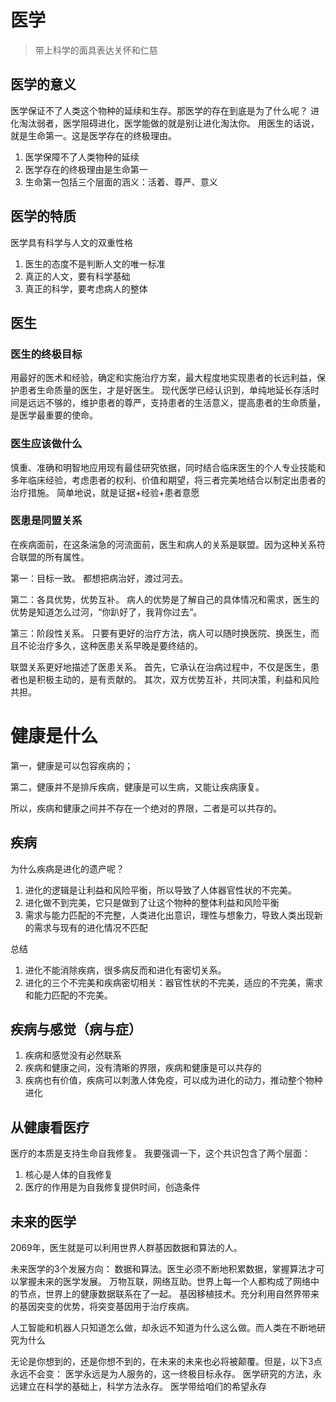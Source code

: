 # 医学

> 带上科学的面具表达关怀和仁慈



## 医学的意义

医学保证不了人类这个物种的延续和生存。那医学的存在到底是为了什么呢？ 进化淘汰弱者，医学阻碍进化，医学能做的就是别让进化淘汰你。 用医生的话说，就是生命第一。这是医学存在的终极理由。	

1. 医学保障不了人类物种的延续
2. 医学存在的终极理由是生命第一
3. 生命第一包括三个层面的涵义：活着、尊严、意义

## 医学的特质

医学具有科学与人文的双重性格

1. 医生的态度不是判断人文的唯一标准
2. 真正的人文，要有科学基础
3.  真正的科学，要考虑病人的整体

## 医生

### 医生的终极目标

用最好的医术和经验，确定和实施治疗方案，最大程度地实现患者的长远利益，保护患者生命质量的医生，才是好医生。 现代医学已经认识到，单纯地延长存活时间是远远不够的，维护患者的尊严，支持患者的生活意义，提高患者的生命质量，是医学最重要的使命。

### 医生应该做什么

慎重、准确和明智地应用现有最佳研究依据，同时结合临床医生的个人专业技能和多年临床经验，考虑患者的权利、价值和期望，将三者完美地结合以制定出患者的治疗措施。 简单地说，就是证据+经验+患者意愿

### 医患是同盟关系

在疾病面前，在这条湍急的河流面前，医生和病人的关系是联盟。因为这种关系符合联盟的所有属性。 

第一：目标一致。 都想把病治好，渡过河去。 

第二：各具优势，优势互补。 病人的优势是了解自己的具体情况和需求，医生的优势是知道怎么过河，“你趴好了，我背你过去”。 

第三：阶段性关系。 只要有更好的治疗方法，病人可以随时换医院、换医生，而且不论治疗多久，这种医患关系早晚是要终结的。 

联盟关系更好地描述了医患关系。 首先，它承认在治病过程中，不仅是医生，患者也是积极主动的，是有贡献的。 其次，双方优势互补，共同决策，利益和风险共担。

# 健康是什么

第一，健康是可以包容疾病的； 

第二，健康并不是排斥疾病，健康是可以生病，又能让疾病康复。 

所以，疾病和健康之间并不存在一个绝对的界限，二者是可以共存的。

## 疾病

为什么疾病是进化的遗产呢？ 

1. 进化的逻辑是让利益和风险平衡，所以导致了人体器官性状的不完美。 
2. 进化做不到完美，它只是做到了让这个物种的整体利益和风险平衡
3. 需求与能力匹配的不完整，人类进化出意识，理性与想象力，导致人类出现新的需求与现有的进化情况不匹配

总结

1. 进化不能消除疾病，很多病反而和进化有密切关系。 
2. 进化的三个不完美和疾病密切相关：器官性状的不完美，适应的不完美，需求和能力匹配的不完美。

## 疾病与感觉（病与症）

1. 疾病和感觉没有必然联系 
2. 疾病和健康之间，没有清晰的界限，疾病和健康是可以共存的
3. 疾病也有价值，疾病可以刺激人体免疫，可以成为进化的动力，推动整个物种进化

## 从健康看医疗

医疗的本质是支持生命自我修复。 我要强调一下，这个共识包含了两个层面： 

1. 核心是人体的自我修复
2. 医疗的作用是为自我修复提供时间，创造条件

## 未来的医学

2069年，医生就是可以利用世界人群基因数据和算法的人。

未来医学的3个发展方向： 数据和算法。医生必须不断地积累数据，掌握算法才可以掌握未来的医学发展。 万物互联，网络互助。世界上每一个人都构成了网络中的节点，世界上的健康数据联系在了一起。 基因移植技术。充分利用自然界带来的基因突变的优势，将突变基因用于治疗疾病。

人工智能和机器人只知道怎么做，却永远不知道为什么这么做。而人类在不断地研究为什么

无论是你想到的，还是你想不到的，在未来的未来也必将被颠覆。但是，以下3点永远不会变： 医学永远是为人服务的，这一终极目标永存。 医学研究的方法，永远建立在科学的基础上，科学方法永存。 医学带给咱们的希望永存